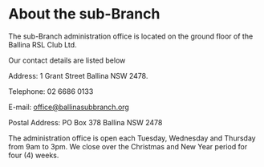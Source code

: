 # About the sub-Branch

The sub-Branch administration office is located on the ground floor of the Ballina RSL Club Ltd.

Our contact details are listed below

Address:   1 Grant Street Ballina NSW 2478.

Telephone:  02 6686 0133

E-mail:  office@ballinasubbranch.org

Postal Address: PO Box 378 Ballina NSW 2478

The administration office is open each Tuesday, Wednesday and Thursday from 9am to 3pm.  We close over the Christmas and New Year period for four (4) weeks.
